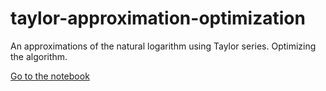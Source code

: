 # taylor-approximation-optimization
An approximations of the natural logarithm using Taylor series. Optimizing the algorithm.

[Go to the notebook](http://nbviewer.jupyter.org/github/FallenApart/taylor-approximation-optimization/blob/master/main.ipynb)
